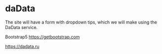 # daData
The site will have a form with dropdown tips, which we will make using the DaData service. 

Bootstrap5 https://getbootstrap.com

https://dadata.ru 
